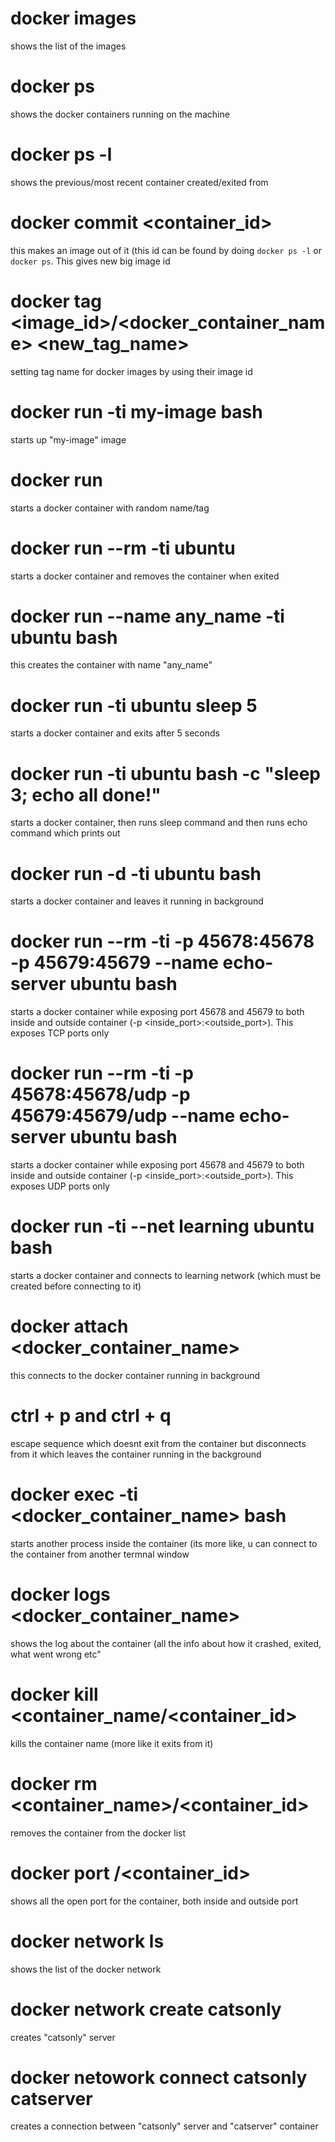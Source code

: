# docker images

shows the list of the images

# docker ps

shows the docker containers running on the machine

# docker ps -l

shows the previous/most recent container created/exited from

# docker commit <container_id>

this makes an image out of it (this id can be found by doing `docker ps -l` or `docker ps`. This gives new big image id

# docker tag <image_id>/<docker_container_name> <new_tag_name>

setting tag name for docker images by using their image id

# docker run -ti my-image bash

starts up "my-image" image

# docker run

starts a docker container with random name/tag

# docker run --rm -ti ubuntu

starts a docker container and removes the container when exited

# docker run --name any_name -ti ubuntu bash

this creates the container with name "any_name"

# docker run -ti ubuntu sleep 5

starts a docker container and exits after 5 seconds

# docker run -ti ubuntu bash -c "sleep 3; echo all done!"

starts a docker container, then runs sleep command and then runs echo command which prints out

# docker run -d -ti ubuntu bash

starts a docker container and leaves it running in background

# docker run --rm -ti -p 45678:45678 -p 45679:45679 --name echo-server ubuntu bash

starts a docker container while exposing port 45678 and 45679 to both inside and outside container (-p <inside_port>:<outside_port>). This exposes TCP ports only

# docker run --rm -ti -p 45678:45678/udp -p 45679:45679/udp --name echo-server ubuntu bash

starts a docker container while exposing port 45678 and 45679 to both inside and outside container (-p <inside_port>:<outside_port>). This exposes UDP ports only

# docker run -ti --net learning ubuntu bash

starts a docker container and connects to learning network (which must be created before connecting to it)

# docker attach <docker_container_name>

this connects to the docker container running in background

# ctrl + p and ctrl + q

escape sequence which doesnt exit from the container but disconnects from it which leaves the container running in the background

# docker exec -ti <docker_container_name> bash

starts another process inside the container (its more like, u can connect to the container from another termnal window

# docker logs <docker_container_name>

shows the log about the container (all the info about how it crashed, exited, what went wrong etc"

# docker kill <container_name/<container_id>

kills the container name (more like it exits from it)

# docker rm <container_name>/<container_id>

removes the container from the docker list

# docker port <container-name>/<container_id>

shows all the open port for the container, both inside and outside port

# docker network ls

shows the list of the docker network

# docker network create catsonly

creates "catsonly" server

# docker netowork connect catsonly catserver

creates a connection between "catsonly" server and "catserver" container
